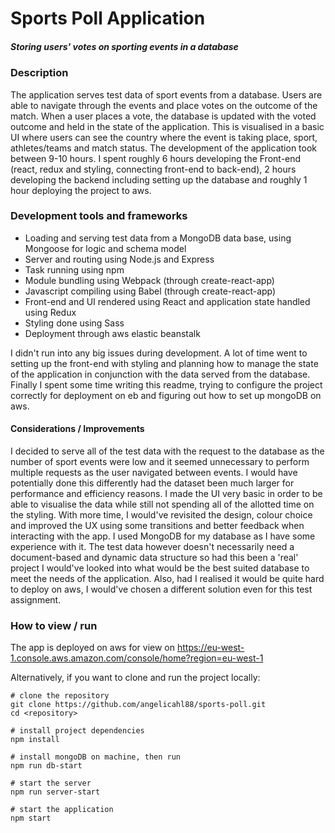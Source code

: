 # Sports Poll Application
##### Storing users' votes on sporting events in a database

### Description
The application serves test data of sport events from a database.
Users are able to navigate through the events and place votes on the outcome of the match.
When a user places a vote, the database is updated with the voted outcome and held in the state of the application.
This is visualised in a basic UI where users can see the country where the event is taking place, sport, athletes/teams and match status.
The development of the application took between 9-10 hours. I spent roughly 6 hours developing the Front-end (react, redux and styling, connecting front-end to back-end), 2 hours developing the backend including setting up the database and roughly 1 hour deploying the project to aws.


### Development tools and frameworks
* Loading and serving test data from a MongoDB data base, using Mongoose for logic and schema model
* Server and routing using Node.js and Express
* Task running using npm
* Module bundling using Webpack (through create-react-app)
* Javascript compiling using Babel (through create-react-app)
* Front-end and UI rendered using React and application state handled using Redux
* Styling done using Sass
* Deployment through aws elastic beanstalk

I didn't run into any big issues during development. A lot of time went to setting up the front-end with styling and planning how to manage the state of the application in conjunction with the data served from the database. Finally I spent some time writing this readme, trying to configure the project correctly for deployment on eb and figuring out how to set up mongoDB on aws.

#### Considerations / Improvements
I decided to serve all of the test data with the request to the database as the number of sport events were low and it seemed unnecessary to perform multiple requests as the user navigated between events. I would have potentially done this differently had the dataset been much larger for performance and efficiency reasons.
I made the UI very basic in order to be able to visualise the data while still not spending all of the allotted time on the styling. With more time, I would've revisited the design, colour choice and improved the UX using some transitions and better feedback when interacting with the app.
I used MongoDB for my database as I have some experience with it. The test data however doesn't necessarily need a document-based and dynamic data structure so had this been a 'real' project I would've looked into what would be the best suited database to meet the needs of the application. Also, had I realised it would be quite hard to deploy on aws, I would've chosen a different solution even for this test assignment.


### How to view / run
The app is deployed on aws for view on https://eu-west-1.console.aws.amazon.com/console/home?region=eu-west-1

Alternatively, if you want to clone and run the project locally:
```
# clone the repository
git clone https://github.com/angelicahl88/sports-poll.git
cd <repository>

# install project dependencies
npm install

# install mongoDB on machine, then run
npm run db-start

# start the server
npm run server-start

# start the application
npm start

```

